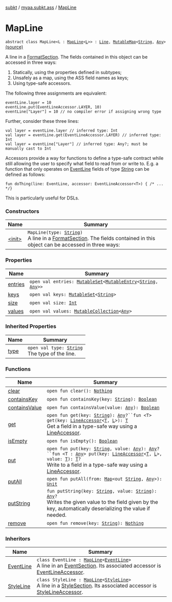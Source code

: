 [subkt](../../index.md) / [myaa.subkt.ass](../index.md) / [MapLine](./index.md)

# MapLine

`abstract class MapLine<L : `[`MapLine`](./index.md)`<`[`L`](index.md#L)`>> : `[`Line`](../-line/index.md)`, `[`MutableMap`](https://kotlinlang.org/api/latest/jvm/stdlib/kotlin.collections/-mutable-map/index.html)`<`[`String`](https://kotlinlang.org/api/latest/jvm/stdlib/kotlin/-string/index.html)`, `[`Any`](https://kotlinlang.org/api/latest/jvm/stdlib/kotlin/-any/index.html)`>` [(source)](https://github.com/Myaamori/SubKt/blob/master/src/main/kotlin/myaa/subkt/ass/parser.kt#L301)

A line in a [FormatSection](../-format-section/index.md). The fields contained in this object can be
accessed in three ways:

1. Statically, using the properties defined in subtypes;
2. Unsafely as a map, using the ASS field names as keys;
3. Using type-safe accessors.

The following three assignments are equivalent:

```
eventLine.layer = 10
eventLine.put(EventLineAccessor.LAYER, 10)
eventLine["Layer"] = 10 // no compiler error if assigning wrong type
```

Further, consider these three lines:

```
val layer = eventLine.layer // inferred type: Int
val layer = eventLine.get(EventLineAccessor.LAYER) // inferred type: Int
val layer = eventLine["Layer"] // inferred type: Any?; must be manually cast to Int
```

Accessors provide a way for functions to define a type-safe contract while
still allowing the user to specify what field to read from or write to.
E.g. a function that only operates on [EventLine](../-event-line/index.md) fields of type [String](https://kotlinlang.org/api/latest/jvm/stdlib/kotlin/-string/index.html)
can be defined as follows:

```
fun doThing(line: EventLine, accessor: EventLineAccessor<T>) { /* ... */}
```

This is particularly useful for DSLs.

### Constructors

| Name | Summary |
|---|---|
| [&lt;init&gt;](-init-.md) | `MapLine(type: `[`String`](https://kotlinlang.org/api/latest/jvm/stdlib/kotlin/-string/index.html)`)`<br>A line in a [FormatSection](../-format-section/index.md). The fields contained in this object can be accessed in three ways: |

### Properties

| Name | Summary |
|---|---|
| [entries](entries.md) | `open val entries: `[`MutableSet`](https://kotlinlang.org/api/latest/jvm/stdlib/kotlin.collections/-mutable-set/index.html)`<`[`MutableEntry`](https://kotlinlang.org/api/latest/jvm/stdlib/kotlin.collections/-mutable-map/-mutable-entry/index.html)`<`[`String`](https://kotlinlang.org/api/latest/jvm/stdlib/kotlin/-string/index.html)`, `[`Any`](https://kotlinlang.org/api/latest/jvm/stdlib/kotlin/-any/index.html)`>>` |
| [keys](keys.md) | `open val keys: `[`MutableSet`](https://kotlinlang.org/api/latest/jvm/stdlib/kotlin.collections/-mutable-set/index.html)`<`[`String`](https://kotlinlang.org/api/latest/jvm/stdlib/kotlin/-string/index.html)`>` |
| [size](size.md) | `open val size: `[`Int`](https://kotlinlang.org/api/latest/jvm/stdlib/kotlin/-int/index.html) |
| [values](values.md) | `open val values: `[`MutableCollection`](https://kotlinlang.org/api/latest/jvm/stdlib/kotlin.collections/-mutable-collection/index.html)`<`[`Any`](https://kotlinlang.org/api/latest/jvm/stdlib/kotlin/-any/index.html)`>` |

### Inherited Properties

| Name | Summary |
|---|---|
| [type](../-line/type.md) | `open val type: `[`String`](https://kotlinlang.org/api/latest/jvm/stdlib/kotlin/-string/index.html)<br>The type of the line. |

### Functions

| Name | Summary |
|---|---|
| [clear](clear.md) | `open fun clear(): `[`Nothing`](https://kotlinlang.org/api/latest/jvm/stdlib/kotlin/-nothing/index.html) |
| [containsKey](contains-key.md) | `open fun containsKey(key: `[`String`](https://kotlinlang.org/api/latest/jvm/stdlib/kotlin/-string/index.html)`): `[`Boolean`](https://kotlinlang.org/api/latest/jvm/stdlib/kotlin/-boolean/index.html) |
| [containsValue](contains-value.md) | `open fun containsValue(value: `[`Any`](https://kotlinlang.org/api/latest/jvm/stdlib/kotlin/-any/index.html)`): `[`Boolean`](https://kotlinlang.org/api/latest/jvm/stdlib/kotlin/-boolean/index.html) |
| [get](get.md) | `open fun get(key: `[`String`](https://kotlinlang.org/api/latest/jvm/stdlib/kotlin/-string/index.html)`): `[`Any`](https://kotlinlang.org/api/latest/jvm/stdlib/kotlin/-any/index.html)`?``fun <T> get(key: `[`LineAccessor`](../-line-accessor/index.md)`<`[`T`](get.md#T)`, `[`L`](index.md#L)`>): `[`T`](get.md#T)<br>Get a field in a type-safe way using a [LineAccessor](../-line-accessor/index.md). |
| [isEmpty](is-empty.md) | `open fun isEmpty(): `[`Boolean`](https://kotlinlang.org/api/latest/jvm/stdlib/kotlin/-boolean/index.html) |
| [put](put.md) | `open fun put(key: `[`String`](https://kotlinlang.org/api/latest/jvm/stdlib/kotlin/-string/index.html)`, value: `[`Any`](https://kotlinlang.org/api/latest/jvm/stdlib/kotlin/-any/index.html)`): `[`Any`](https://kotlinlang.org/api/latest/jvm/stdlib/kotlin/-any/index.html)`?``fun <T : `[`Any`](https://kotlinlang.org/api/latest/jvm/stdlib/kotlin/-any/index.html)`> put(key: `[`LineAccessor`](../-line-accessor/index.md)`<`[`T`](put.md#T)`, `[`L`](index.md#L)`>, value: `[`T`](put.md#T)`): `[`T`](put.md#T)`?`<br>Write to a field in a type-safe way using a [LineAccessor](../-line-accessor/index.md). |
| [putAll](put-all.md) | `open fun putAll(from: `[`Map`](https://kotlinlang.org/api/latest/jvm/stdlib/kotlin.collections/-map/index.html)`<out `[`String`](https://kotlinlang.org/api/latest/jvm/stdlib/kotlin/-string/index.html)`, `[`Any`](https://kotlinlang.org/api/latest/jvm/stdlib/kotlin/-any/index.html)`>): `[`Unit`](https://kotlinlang.org/api/latest/jvm/stdlib/kotlin/-unit/index.html) |
| [putString](put-string.md) | `fun putString(key: `[`String`](https://kotlinlang.org/api/latest/jvm/stdlib/kotlin/-string/index.html)`, value: `[`String`](https://kotlinlang.org/api/latest/jvm/stdlib/kotlin/-string/index.html)`): `[`Any`](https://kotlinlang.org/api/latest/jvm/stdlib/kotlin/-any/index.html)`?`<br>Writes the given value to the field given by the key, automatically deserializing the value if needed. |
| [remove](remove.md) | `open fun remove(key: `[`String`](https://kotlinlang.org/api/latest/jvm/stdlib/kotlin/-string/index.html)`): `[`Nothing`](https://kotlinlang.org/api/latest/jvm/stdlib/kotlin/-nothing/index.html) |

### Inheritors

| Name | Summary |
|---|---|
| [EventLine](../-event-line/index.md) | `class EventLine : `[`MapLine`](./index.md)`<`[`EventLine`](../-event-line/index.md)`>`<br>A line in an [EventSection](../-event-section/index.md). Its associated accessor is [EventLineAccessor](../-event-line-accessor/index.md). |
| [StyleLine](../-style-line/index.md) | `class StyleLine : `[`MapLine`](./index.md)`<`[`StyleLine`](../-style-line/index.md)`>`<br>A line in a [StyleSection](../-style-section/index.md). Its associated accessor is [StyleLineAccessor](../-style-line-accessor/index.md). |
